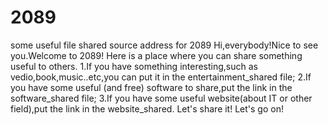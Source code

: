 # 2089
some useful file shared source address for 2089
Hi,everybody!Nice to see you.Welcome to 2089!
Here is a place where you can share something useful to others.
1.If you have something interesting,such as vedio,book,music..etc,you can put it in the entertainment_shared file;
2.If you have some useful (and free) software to share,put the link in the software_shared file;
3.If you have some useful website(about IT or other field),put the link in the website_shared.
Let's share it!
Let's go on!
